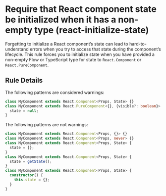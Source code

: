 # Require that React component state be initialized when it has a non-empty type (react-initialize-state)

Forgetting to initialize a React component’s state can lead to hard-to-understand errors when you try to access that state during the component’s lifecycle. This rule forces you to initialize state when you have provided a non-empty Flow or TypeScript type for state to `React.Component` or `React.PureComponent`.

## Rule Details

The following patterns are considered warnings:

```ts
class MyComponent extends React.Component<Props, State> {}
class MyComponent extends React.PureComponent<{}, {visible?: boolean}> {
  state = null;
}
```

The following patterns are not warnings:

```ts
class MyComponent extends React.Component<Props, {}> {}
class MyComponent extends React.Component<Props, never> {}
class MyComponent extends React.Component<Props, State> {
  state = {};
}
class MyComponent extends React.Component<Props, State> {
  state = getState();
}
class MyComponent extends React.Component<Props, State> {
  constructor() {
    this.state = {};
  }
}
```

